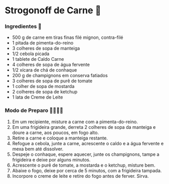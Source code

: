 # Strogonoff de Carne 🥩



### Ingredientes 📝

- 500 g de carne em tiras finas filé mignon, contra-filé
- 1 pitada de pimenta-do-reino
- 3 colheres de sopa de manteiga
- 1/2 cebola picada
- 1 tablete de Caldo Carne
- 4 colheres de sopa de água fervente
- 1/2 xícara de chá de conhaque
- 200 g de champignons em conserva fatiados
- 3 colheres de sopa de purê de tomate
- 1 colher de sopa de mostarda
- 2 colheres de sopa de ketchup
- 1 lata de Creme de Leite



### Modo de Preparo 🍴👩🏼‍🍳

1. Em um recipiente, misture a carne com a pimenta-do-reino.
2. Em uma frigideira grande, derreta 2 colheres de sopa da manteiga e doure a carne, aos poucos, em fogo alto.
3. Retire a carne e coloque a manteiga restante.
4. Refogue a cebola, junte a carne, acrescente o caldo e a água fervente e mexa bem até dissolver.
5. Despeje o conhaque, espere aquecer, junte os champignons, tampe a frigideira e deixe por alguns minutos.
6. Acrescente o purê de tomate, a mostarda e o ketchup, misture bem.
7. Abaixe o fogo, deixe por cerca de 5 minutos, com a frigideira tampada.
8. Incorpore o creme de leite e retire do fogo antes de ferver. Sirva.



